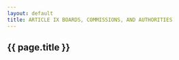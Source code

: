 ```yaml
---
layout: default 
title: ARTICLE IX BOARDS, COMMISSIONS, AND AUTHORITIES
---
```


{{ page.title }}
----------------
